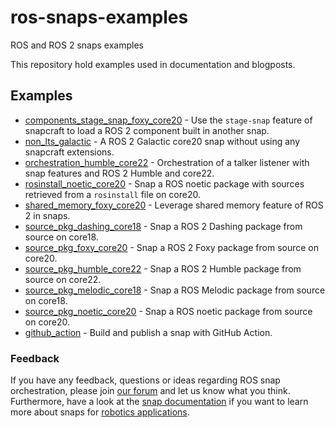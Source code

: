 # ros-snaps-examples
ROS and ROS 2 snaps examples

This repository hold examples used in documentation and blogposts.

## Examples

- [components_stage_snap_foxy_core20](./components_stage_snap_foxy_core20/README.md) - Use the `stage-snap` feature of snapcraft to load a ROS 2 component built in another snap.
- [non_lts_galactic](./non_lts_galactic/README.md) - A ROS 2 Galactic core20 snap without using any snapcraft extensions.
- [orchestration_humble_core22](./orchestration_humble_core22/README.md) - Orchestration of a talker listener with snap features and ROS 2 Humble and core22.
- [rosinstall_noetic_core20](./rosinstall_noetic_core20/README.md) - Snap a ROS noetic package with sources retrieved from a `rosinstall` file on core20.
- [shared_memory_foxy_core20](./shared_memory_foxy_core20/README.md) - Leverage shared memory feature of ROS 2 in snaps.
- [source_pkg_dashing_core18](./source_pkg_dashing_core18/README.md) - Snap a ROS 2 Dashing package from source on core18.
- [source_pkg_foxy_core20](./source_pkg_foxy_core20/README.md) - Snap a ROS 2 Foxy package from source on core20.
- [source_pkg_humble_core22](./source_pkg_humble_core22/README.md) - Snap a ROS 2 Humble package from source on core22.
- [source_pkg_melodic_core18](./source_pkg_melodic_core18/README.md) - Snap a ROS Melodic package from source on core18.
- [source_pkg_noetic_core20](./source_pkg_noetic_core20/README.md) - Snap a ROS noetic package from source on core20.
- [github_action](./github_action/README.md) - Build and publish a snap with GitHub Action.

### Feedback
If you have any feedback, questions or ideas regarding ROS snap orchestration, please join [our forum](https://forum.snapcraft.io/) and let us know what you think. Furthermore, have a look at the [snap documentation](https://snapcraft.io/docs/robotics) if you want to learn more about snaps for [robotics applications](https://ubuntu.com/robotics).

